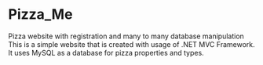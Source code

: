 # Pizza_Me
Pizza website with registration and many to many database manipulation
This is a simple website that is created with usage of .NET MVC Framework.
It uses MySQL as a database for pizza properties and types.
